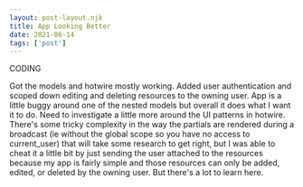 ```yaml
---
layout: post-layout.njk
title: App Looking Better
date: 2021-06-14
tags: ['post']
---
```

<!-- Excerpt Start -->
CODING
<!-- Excerpt End -->

Got the models and hotwire mostly working. Added user authentication and scoped down editing and deleting resources to the owning user. App is a little buggy around one of the nested models but overall it does what I want it to do. Need to investigate a little more around the UI patterns in hotwire. There's some tricky complexity in the way the partials are rendered during a broadcast (ie without the global scope so you have no access to current_user) that will take some research to get right, but I was able to cheat it a little bit by just sending the user attached to the resources because my app is fairly simple and those resources can only be added, edited, or deleted by the owning user. But there's a lot to learn here.
